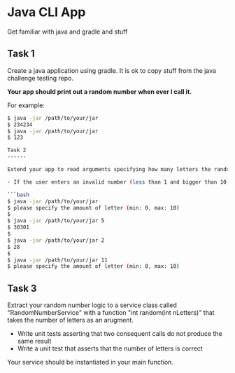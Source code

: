 Java CLI App
============

Get familiar with java and gradle and stuff

Task 1
------

Create a java application using gradle. It is ok to copy stuff from the java challenge testing repo. 

__Your app should print out a random number when ever I call it.__

For example: 

  ```bash
  $ java -jar /path/to/your/jar 
  $ 234234
  $ java -jar /path/to/your/jar 
  $ 123
  
Task 2
------

Extend your app to read arguments specifying how many letters the random number should have. 

- If the user enters an invalid number (less than 1 and bigger than 10) you should infrom the user how to use the app.

```bash
  $ java -jar /path/to/your/jar 
  $ please specify the amount of letter (min: 0, max: 10)
  $
  $ java -jar /path/to/your/jar 5
  $ 30301
  $  
  $ java -jar /path/to/your/jar 2
  $ 28
  $
  $ java -jar /path/to/your/jar 11
  $ please specify the amount of letter (min: 0, max: 10)
  ```

Task 3
------

Extract your random number logic to a service class called "RandomNumberService" with a function "int random(int nLetters)" that takes the number of letters as an arugment.

- Write unit tests asserting that two consequent calls do not produce the same result
- Write a unit test that asserts that the number of letters is correct

Your service should be instantiated in your main function.

